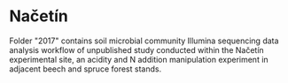 # Načetín

Folder "2017" contains soil microbial community Illumina sequencing data analysis workflow of unpublished study conducted within the Načetín experimental site, an acidity and N addition manipulation experiment in adjacent beech and spruce forest stands.
